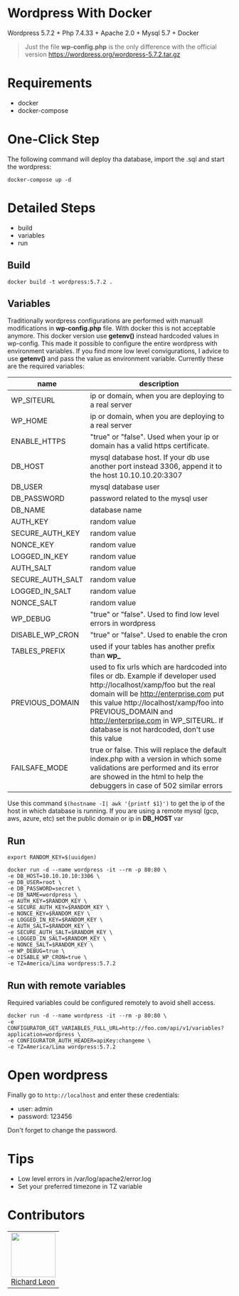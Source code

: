 # Wordpress With Docker

Wordpress 5.7.2 + Php 7.4.33 + Apache 2.0 + Mysql 5.7 + Docker

> Just the file **wp-config.php** is the only difference with the official version https://wordpress.org/wordpress-5.7.2.tar.gz

# Requirements

- docker
- docker-compose

# One-Click Step

The following command will deploy tha database, import the .sql and start the wordpress:

```
docker-compose up -d
```

# Detailed Steps

- build
- variables
- run

## Build

```
docker build -t wordpress:5.7.2 .
```

## Variables

Traditionally wordpress configurations are performed with manuall modifications in **wp-config.php** file. With docker this is not acceptable anymore. This docker version use **getenv()** instead hardcoded values in wp-config. This made it possible to configure the entire wordpress with environment variables. If you find more low level convigurations, I advice to use **getenv()** and pass the value as environment variable. Currently these are the required variables:

| name  | description  |
|---|---|
|WP_SITEURL| ip or domain, when you are deploying to a real server|
|WP_HOME| ip or domain, when you are deploying to a real server|
|ENABLE_HTTPS| "true" or "false". Used when your ip or domain has a valid https certificate. |
|DB_HOST| mysql database host. If your db use another port instead 3306, append it to the host 10.10.10.20:3307|
|DB_USER| mysql database user   |
|DB_PASSWORD| password related to the mysql user  |
|DB_NAME| database name  |
|AUTH_KEY| random value  |
|SECURE_AUTH_KEY|random value |
|NONCE_KEY|random value |
|LOGGED_IN_KEY|random value |
|AUTH_SALT|random value |
|SECURE_AUTH_SALT| random value   |
|LOGGED_IN_SALT| random value  |
|NONCE_SALT| random value  |
|WP_DEBUG| "true" or "false". Used to find low level errors in wordpress  |
|DISABLE_WP_CRON| "true" or "false". Used to enable the cron |
|TABLES_PREFIX| used if your tables has another prefix than **wp_** |
|PREVIOUS_DOMAIN| used to fix urls which are hardcoded into files or db. Example if developer used http://localhost/xamp/foo but the real domain will be http://enterprise.com put this value http://localhost/xamp/foo into PREVIOUS_DOMAIN and http://enterprise.com in WP_SITEURL. If database is not hardcoded, don't use this value|
|FAILSAFE_MODE| true or false. This will replace the default index.php with a version in which some validations are performed and its error are showed in the html to help the debuggers in case of 502 similar errors|

Use this command `$(hostname -I| awk '{printf $1}')` to get the ip of the host in which database is running. If you are  using a remote mysql (gcp, aws, azure, etc) set the public domain or ip  in **DB_HOST** var

## Run


```
export RANDOM_KEY=$(uuidgen)
```

```
docker run -d --name wordpress -it --rm -p 80:80 \
-e DB_HOST=10.10.10.10:3306 \
-e DB_USER=root \
-e DB_PASSWORD=secret \
-e DB_NAME=wordpress \
-e AUTH_KEY=$RANDOM_KEY \
-e SECURE_AUTH_KEY=$RANDOM_KEY \
-e NONCE_KEY=$RANDOM_KEY \
-e LOGGED_IN_KEY=$RANDOM_KEY \
-e AUTH_SALT=$RANDOM_KEY \
-e SECURE_AUTH_SALT=$RANDOM_KEY \
-e LOGGED_IN_SALT=$RANDOM_KEY \
-e NONCE_SALT=$RANDOM_KEY \
-e WP_DEBUG=true \
-e DISABLE_WP_CRON=true \
-e TZ=America/Lima wordpress:5.7.2
```

## Run with remote variables

Required variables could be configured remotely to avoid shell access.

```
docker run -d --name wordpress -it --rm -p 80:80 \
-e CONFIGURATOR_GET_VARIABLES_FULL_URL=http://foo.com/api/v1/variables?application=wordpress \
-e CONFIGURATOR_AUTH_HEADER=apiKey:changeme \
-e TZ=America/Lima wordpress:5.7.2
```

# Open wordpress

Finally go to `http://localhost` and enter these credentials:

- user: admin
- password: 123456

Don't forget to change the password.

# Tips

- Low level errors in /var/log/apache2/error.log
- Set your preferred timezone in TZ variable

# Contributors

<table>
  <tbody>
    <td>
      <img src="https://avatars0.githubusercontent.com/u/3322836?s=460&v=4" width="100px;"/>
      <br />
      <label><a href="http://jrichardsz.github.io/">Richard Leon</a></label>
      <br />
    </td>    
  </tbody>
</table>
